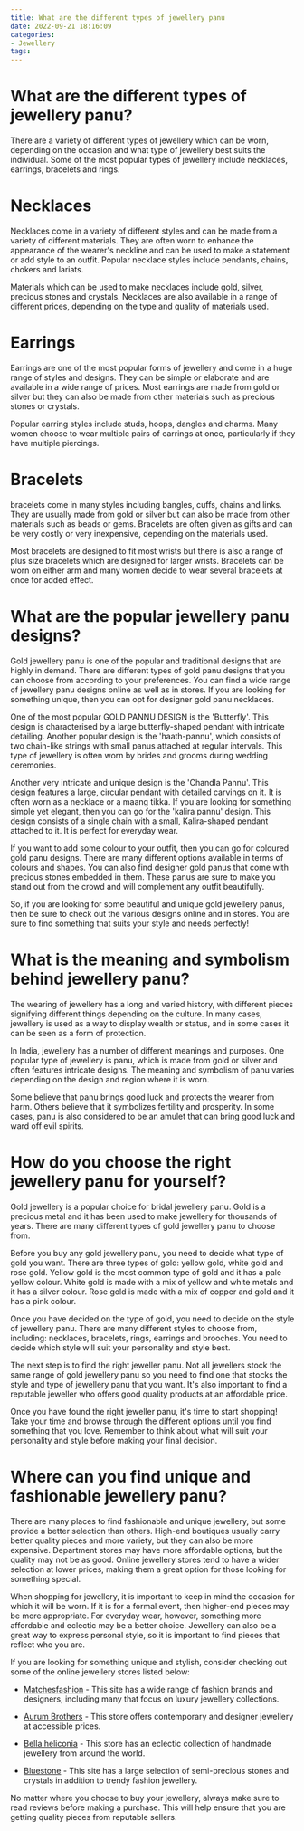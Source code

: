 ```yaml
---
title: What are the different types of jewellery panu
date: 2022-09-21 18:16:09
categories:
- Jewellery
tags:
---
```



#  What are the different types of jewellery panu?

There are a variety of different types of jewellery which can be worn, depending on the occasion and what type of jewellery best suits the individual. Some of the most popular types of jewellery include necklaces, earrings, bracelets and rings.

# Necklaces

Necklaces come in a variety of different styles and can be made from a variety of different materials. They are often worn to enhance the appearance of the wearer's neckline and can be used to make a statement or add style to an outfit. Popular necklace styles include pendants, chains, chokers and lariats.

Materials which can be used to make necklaces include gold, silver, precious stones and crystals. Necklaces are also available in a range of different prices, depending on the type and quality of materials used.

# Earrings

Earrings are one of the most popular forms of jewellery and come in a huge range of styles and designs. They can be simple or elaborate and are available in a wide range of prices. Most earrings are made from gold or silver but they can also be made from other materials such as precious stones or crystals.

Popular earring styles include studs, hoops, dangles and charms. Many women choose to wear multiple pairs of earrings at once, particularly if they have multiple piercings.

# Bracelets

bracelets come in many styles including bangles, cuffs, chains and links. They are usually made from gold or silver but can also be made from other materials such as beads or gems. Bracelets are often given as gifts and can be very costly or very inexpensive, depending on the materials used.

Most bracelets are designed to fit most wrists but there is also a range of plus size bracelets which are designed for larger wrists. Bracelets can be worn on either arm and many women decide to wear several bracelets at once for added effect.

#  What are the popular jewellery panu designs?

Gold jewellery panu is one of the popular and traditional designs that are highly in demand. There are different types of gold panu designs that you can choose from according to your preferences. You can find a wide range of jewellery panu designs online as well as in stores. If you are looking for something unique, then you can opt for designer gold panu necklaces.

One of the most popular GOLD PANNU DESIGN is the 'Butterfly'. This design is characterised by a large butterfly-shaped pendant with intricate detailing. Another popular design is the 'haath-pannu', which consists of two chain-like strings with small panus attached at regular intervals. This type of jewellery is often worn by brides and grooms during wedding ceremonies.

Another very intricate and unique design is the 'Chandla Pannu'. This design features a large, circular pendant with detailed carvings on it. It is often worn as a necklace or a maang tikka. If you are looking for something simple yet elegant, then you can go for the 'kalira pannu' design. This design consists of a single chain with a small, Kalira-shaped pendant attached to it. It is perfect for everyday wear.

If you want to add some colour to your outfit, then you can go for coloured gold panu designs. There are many different options available in terms of colours and shapes. You can also find designer gold panus that come with precious stones embedded in them. These panus are sure to make you stand out from the crowd and will complement any outfit beautifully.

So, if you are looking for some beautiful and unique gold jewellery panus, then be sure to check out the various designs online and in stores. You are sure to find something that suits your style and needs perfectly!

#  What is the meaning and symbolism behind jewellery panu?

The wearing of jewellery has a long and varied history, with different pieces signifying different things depending on the culture. In many cases, jewellery is used as a way to display wealth or status, and in some cases it can be seen as a form of protection.

In India, jewellery has a number of different meanings and purposes. One popular type of jewellery is panu, which is made from gold or silver and often features intricate designs. The meaning and symbolism of panu varies depending on the design and region where it is worn.

Some believe that panu brings good luck and protects the wearer from harm. Others believe that it symbolizes fertility and prosperity. In some cases, panu is also considered to be an amulet that can bring good luck and ward off evil spirits.

#  How do you choose the right jewellery panu for yourself?

Gold jewellery is a popular choice for bridal jewellery panu. Gold is a precious metal and it has been used to make jewellery for thousands of years. There are many different types of gold jewellery panu to choose from.

Before you buy any gold jewellery panu, you need to decide what type of gold you want. There are three types of gold: yellow gold, white gold and rose gold. Yellow gold is the most common type of gold and it has a pale yellow colour. White gold is made with a mix of yellow and white metals and it has a silver colour. Rose gold is made with a mix of copper and gold and it has a pink colour.

Once you have decided on the type of gold, you need to decide on the style of jewellery panu. There are many different styles to choose from, including: necklaces, bracelets, rings, earrings and brooches. You need to decide which style will suit your personality and style best.

The next step is to find the right jeweller panu. Not all jewellers stock the same range of gold jewellery panu so you need to find one that stocks the style and type of jewellery panu that you want. It's also important to find a reputable jeweller who offers good quality products at an affordable price.

Once you have found the right jeweller panu, it's time to start shopping! Take your time and browse through the different options until you find something that you love. Remember to think about what will suit your personality and style before making your final decision.

#  Where can you find unique and fashionable jewellery panu?

There are many places to find fashionable and unique jewellery, but some provide a better selection than others. High-end boutiques usually carry better quality pieces and more variety, but they can also be more expensive. Department stores may have more affordable options, but the quality may not be as good. Online jewellery stores tend to have a wider selection at lower prices, making them a great option for those looking for something special.

When shopping for jewellery, it is important to keep in mind the occasion for which it will be worn. If it is for a formal event, then higher-end pieces may be more appropriate. For everyday wear, however, something more affordable and eclectic may be a better choice. Jewellery can also be a great way to express personal style, so it is important to find pieces that reflect who you are.

If you are looking for something unique and stylish, consider checking out some of the online jewellery stores listed below:

* [Matchesfashion](https://www.matchesfashion.com/us/) - This site has a wide range of fashion brands and designers, including many that focus on luxury jewellery collections.

* [Aurum Brothers](https://aurumbros.com/) - This store offers contemporary and designer jewellery at accessible prices.

* [Bella heliconia](https://www.bellaheliconia.com) - This store has an eclectic collection of handmade jewellery from around the world.

* [Bluestone](https://www.bluestone-jewelry.com/) - This site has a large selection of semi-precious stones and crystals in addition to trendy fashion jewellery.


No matter where you choose to buy your jewellery, always make sure to read reviews before making a purchase. This will help ensure that you are getting quality pieces from reputable sellers.